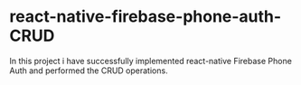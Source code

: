 # react-native-firebase-phone-auth-CRUD
In this project i have successfully implemented react-native Firebase Phone Auth and performed the CRUD operations.
